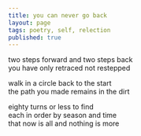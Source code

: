 ```yaml
---
title: you can never go back
layout: page
tags: poetry, self, relection
published: true
---
```


two steps forward and two steps back<br> 
you have only retraced not restepped

walk in a circle back to the start<br>
the path you made remains in the dirt

eighty turns or less to find<br>
each in order by season and time<br>
that now is all and nothing is more
